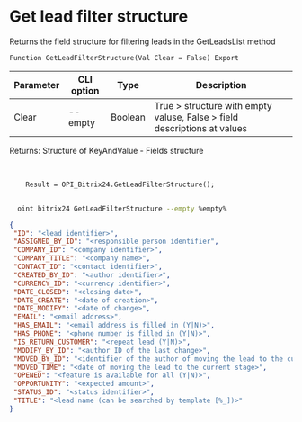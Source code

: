 ﻿---
sidebar_position: 7
---

# Get lead filter structure
 Returns the field structure for filtering leads in the GetLeadsList method



`Function GetLeadFilterStructure(Val Clear = False) Export`

  | Parameter | CLI option | Type | Description |
  |-|-|-|-|
  | Clear | --empty | Boolean | True > structure with empty valuse, False > field descriptions at values |

  
  Returns:  Structure of KeyAndValue - Fields structure

<br/>




```bsl title="Code example"
    Result = OPI_Bitrix24.GetLeadFilterStructure();
```



```sh title="CLI command example"
    
  oint bitrix24 GetLeadFilterStructure --empty %empty%

```

```json title="Result"
{
 "ID": "<lead identifier>",
 "ASSIGNED_BY_ID": "<responsible person identifier",
 "COMPANY_ID": "<company identifier>",
 "COMPANY_TITLE": "<company name>",
 "CONTACT_ID": "<contact identifier>",
 "CREATED_BY_ID": "<author identifier>",
 "CURRENCY_ID": "<currency identifier>",
 "DATE_CLOSED": "<closing date>",
 "DATE_CREATE": "<date of creation>",
 "DATE_MODIFY": "<date of change>",
 "EMAIL": "<email address>",
 "HAS_EMAIL": "<email address is filled in (Y|N)>",
 "HAS_PHONE": "<phone number is filled in (Y|N)>",
 "IS_RETURN_CUSTOMER": "<repeat lead (Y|N)>",
 "MODIFY_BY_ID": "<author ID of the last change>",
 "MOVED_BY_ID": "<identifier of the author of moving the lead to the current stage>",
 "MOVED_TIME": "<date of moving the lead to the current stage>",
 "OPENED": "<feature is available for all (Y|N)>",
 "OPPORTUNITY": "<expected amount>",
 "STATUS_ID": "<status identifier>",
 "TITLE": "<lead name (can be searched by template [%_])>"
}
```
